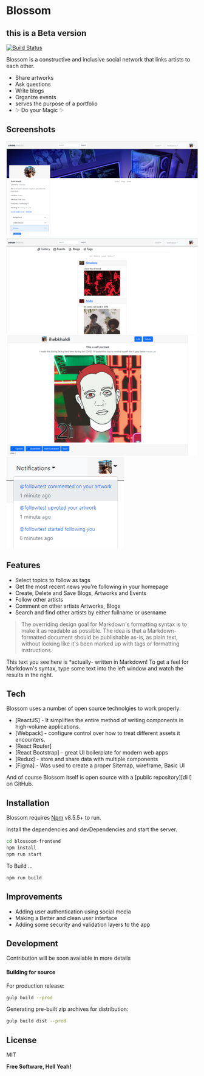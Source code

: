 # Blossom
## this is a Beta version
[![Build Status](https://travis-ci.org/joemccann/dillinger.svg?branch=master)](https://travis-ci.org/joemccann/dillinger)

Blossom is a constructive and inclusive social network that links artists to each other.

- Share artworks
- Ask questions
- Write blogs
- Organize events
- serves the purpose of a portfolio
- ✨  Do your Magic ✨

## Screenshots

![Profile](./Readme_Media/Profile.PNG)
![Homepage](./Readme_Media/Homepage.PNG)
![Artwork-component](./Readme_Media/Show-myArtwork.PNG)
![Notification](./Readme_Media/Notification.PNG)
## Features

- Select topics to follow as tags
- Get the most recent news you're following in your homepage
- Create, Delete and Save Blogs, Artworks and Events 
- Follow other artists
- Comment on other artists Artworks, Blogs
- Search and find other artists by either fullname or username 

> The overriding design goal for Markdown's
> formatting syntax is to make it as readable
> as possible. The idea is that a
> Markdown-formatted document should be
> publishable as-is, as plain text, without
> looking like it's been marked up with tags
> or formatting instructions.

This text you see here is *actually- written in Markdown! To get a feel
for Markdown's syntax, type some text into the left window and
watch the results in the right.

## Tech

Blossom uses a number of open source technolgies to work properly:

- [ReactJS] - It simplifies the entire method of writing components in high-volume applications.
- [Webpack] - configure control over how to treat different assets it encounters.
- [React Router] 
- [React Bootstrap] - great UI boilerplate for modern web apps
- [Redux] - store and share data with multiple components
- [Figma] - Was used to create a proper Sitemap, wireframe, Basic UI

And of course Blossom itself is open source with a [public repository][dill]
 on GitHub.

## Installation

Blossom requires [Npm](https://www.npmjs.com) v8.5.5+ to run.

Install the dependencies and devDependencies and start the server.

```sh
cd blossoom-frontend
npm install
npm run start
```

To Build ...

```sh
npm run build
```
## Improvements

- Adding user authentication using social media
- Making a Better and clean user interface
- Adding some security and validation layers to the app


## Development

Contribution will be soon available in more details 


#### Building for source

For production release:

```sh
gulp build --prod
```

Generating pre-built zip archives for distribution:

```sh
gulp build dist --prod
```

## License

MIT

**Free Software, Hell Yeah!**
